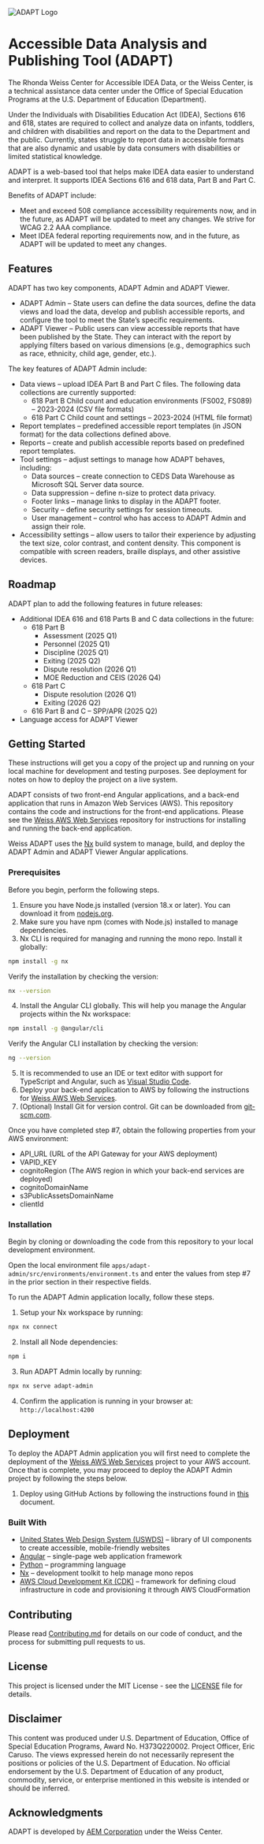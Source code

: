 ![ADAPT Logo](/res/ADAPT_Logo.png "Accessible Data Analysis and Publishing Tool")

# Accessible Data Analysis and Publishing Tool (ADAPT)
The Rhonda Weiss Center for Accessible IDEA Data, or the Weiss Center, is a technical assistance data center under the Office of Special Education Programs at the U.S. Department of Education (Department).

Under the Individuals with Disabilities Education Act (IDEA), Sections 616 and 618, states are required to collect and analyze data on infants, toddlers, and children with disabilities and report on the data to the Department and the public. Currently, states struggle to report data in accessible formats that are also dynamic and usable by data consumers with disabilities or limited statistical knowledge. 

ADAPT is a web-based tool that helps make IDEA data easier to understand and interpret. It supports IDEA Sections 616 and 618 data, Part B and Part C. 

Benefits of ADAPT include:

- Meet and exceed 508 compliance accessibility requirements now, and in the future, as ADAPT will be updated to meet any changes. We strive for WCAG 2.2 AAA compliance.
- Meet IDEA federal reporting requirements now, and in the future, as ADAPT will be updated to meet any changes.
## Features
ADAPT has two key components, ADAPT Admin and ADAPT Viewer.

- ADAPT Admin – State users can define the data sources, define the data views and load the data, develop and publish accessible reports, and configure the tool to meet the State’s specific requirements.
- ADAPT Viewer – Public users can view accessible reports that have been published by the State. They can interact with the report by applying filters based on various dimensions (e.g., demographics such as race, ethnicity, child age, gender, etc.). 

The key features of ADAPT Admin include:

- Data views – upload IDEA Part B and Part C files. The following data collections are currently supported:
  - 618 Part B Child count and education environments (FS002, FS089) – 2023-2024 (CSV file formats)
  - 618 Part C Child count and settings – 2023-2024 (HTML file format)
- Report templates – predefined accessible report templates (in JSON format) for the data collections defined above. 
- Reports – create and publish accessible reports based on predefined report templates.
- Tool settings – adjust settings to manage how ADAPT behaves, including:
  - Data sources – create connection to CEDS Data Warehouse as Microsoft SQL Server data source.
  - Data suppression – define n-size to protect data privacy.
  - Footer links – manage links to display in the ADAPT footer.
  - Security – define security settings for session timeouts.
  - User management – control who has access to ADAPT Admin and assign their role.
- Accessibility settings – allow users to tailor their experience by adjusting the text size, color contrast, and content density. This component is compatible with screen readers, braille displays, and other assistive devices.

## Roadmap
ADAPT plan to add the following features in future releases:

- Additional IDEA 616 and 618 Parts B and C data collections in the future:
  - 618 Part B
    - Assessment (2025 Q1)
    - Personnel (2025 Q1)
    - Discipline (2025 Q1)
    - Exiting (2025 Q2)
    - Dispute resolution (2026 Q1)
    - MOE Reduction and CEIS (2026 Q4)
  - 618 Part C
    - Dispute resolution (2026 Q1)
    - Exiting (2026 Q2)
  - 616 Part B and C – SPP/APR (2025 Q2)
- Language access for ADAPT Viewer

## Getting Started
These instructions will get you a copy of the project up and running on your local machine for development and testing purposes. See deployment for notes on how to deploy the project on a live system.

ADAPT consists of two front-end Angular applications, and a back-end application that runs in Amazon Web Services (AWS). This repository contains the code and instructions for the front-end applications. Please see the [Weiss AWS Web Services](https://github.com/WeissCenter/Weiss-AWS-Web-Services) repository for instructions for installing and running the back-end application.

Weiss ADAPT uses the [Nx](https://nx.dev/) build system to manage, build, and deploy the ADAPT Admin and ADAPT Viewer Angular applications. 

### Prerequisites
Before you begin, perform the following steps.

1. Ensure you have Node.js installed (version 18.x or later). You can download it from [nodejs.org](https://nodejs.org/).
2. Make sure you have npm (comes with Node.js) installed to manage dependencies.
3. Nx CLI is required for managing and running the mono repo. Install it globally: 
```sh
npm install -g nx
```
Verify the installation by checking the version:
```sh
nx --version
```
4. Install the Angular CLI globally. This will help you manage the Angular projects within the Nx workspace:
```sh
npm install -g @angular/cli
```
Verify the Angular CLI installation by checking the version:
```sh
ng --version
```
5. It is recommended to use an IDE or text editor with support for TypeScript and Angular, such as [Visual Studio Code](https://code.visualstudio.com/).
6. Deploy your back-end application to AWS by following the instructions for [Weiss AWS Web Services](https://github.com/WeissCenter/Weiss-AWS-Web-Services).
7. (Optional) Install Git for version control. Git can be downloaded from [git-scm.com](https://git-scm.com/).

Once you have completed step #7, obtain the following properties from your AWS environment:
- API_URL (URL of the API Gateway for your AWS deployment)
- VAPID_KEY
- cognitoRegion (The AWS region in which your back-end services are deployed)
- cognitoDomainName
- s3PublicAssetsDomainName
- clientId

### Installation
Begin by cloning or downloading the code from this repository to your local development environment.

Open the local environment file `apps/adapt-admin/src/environments/environment.ts` and enter the values from step #7 in the prior section in their respective fields.

To run the ADAPT Admin application locally, follow these steps.

1. Setup your Nx workspace by running:
```sh
npx nx connect
```
2. Install all Node dependencies:
```sh
npm i
```
3. Run ADAPT Admin locally by running:
```sh
npx nx serve adapt-admin
```
4. Confirm the application is running in your browser at: `http://localhost:4200`

## Deployment
To deploy the ADAPT Admin application you will first need to complete the deployment of the [Weiss AWS Web Services](https://github.com/WeissCenter/Weiss-AWS-Web-Services) project to your AWS account. Once that is complete, you may proceed to deploy the ADAPT Admin project by following the steps below. 

1. Deploy using GitHub Actions by following the instructions found in [this](/docs/ADAPT_Admin_AWS_Deployment_GitHub.md) document.

### Built With

- [United States Web Design System (USWDS)](https://designsystem.digital.gov/) – library of UI components to create accessible, mobile-friendly websites
- [Angular](https://angular.dev/) – single-page web application framework
- [Python](https://www.python.org/) – programming language
- [Nx](https://nx.dev/) – development toolkit to help manage mono repos
- [AWS Cloud Development Kit (CDK)](https://aws.amazon.com/cdk/) – framework for defining cloud infrastructure in code and provisioning it through AWS CloudFormation

## Contributing
Please read [Contributing.md](/Contributing.md) for details on our code of conduct, and the process for submitting pull requests to us.

## License
This project is licensed under the MIT License - see the [LICENSE](LICENSE) file for details.

## Disclaimer
This content was produced under U.S. Department of Education, Office of Special Education Programs, Award No. H373Q220002. Project Officer, Eric Caruso. The views expressed herein do not necessarily represent the positions or policies of the U.S. Department of Education. No official endorsement by the U.S. Department of Education of any product, commodity, service, or enterprise mentioned in this website is intended or should be inferred.

## Acknowledgments
ADAPT is developed by [AEM Corporation](https://www.aemcorp.com/) under the Weiss Center. 
